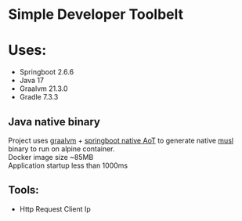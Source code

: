 # Simple Developer Toolbelt

# Uses:
 * Springboot 2.6.6
 * Java 17
 * Graalvm 21.3.0
 * Gradle 7.3.3

## Java native binary
Project uses [graalvm](https://www.graalvm.org/) + [springboot native AoT](https://docs.spring.io/spring-native/docs/current/reference/htmlsingle/) to generate native [musl](https://musl.libc.org/) binary to run on alpine container.    
Docker image size ~85MB    
Application startup less than 1000ms

## Tools:
 * Http Request Client Ip